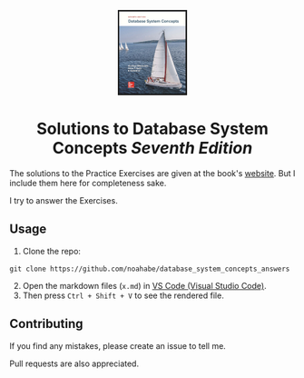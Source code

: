 <!-- ![Cover page of the book database system concepts 7th edition](https://www.db-book.com/images/db7-cover.jpg) -->
<p align="center">
  <img src="./db7-cover.jpg" height="150" alt="Cover page of the book database system concepts 7th edition">
</p>

<div align="center">

# Solutions to **Database System Concepts** _Seventh Edition_
 
</div>

The solutions to the Practice Exercises are given at the book's [website](https://www.db-book.com/Practice-Exercises/index-solu.html). But I include them here for completeness sake. 


I try to answer the Exercises.

## Usage

1. Clone the repo: 
```
git clone https://github.com/noahabe/database_system_concepts_answers
```

2. Open the markdown files (`x.md`) in [VS Code (Visual Studio Code)](https://code.visualstudio.com/). 
3. Then press `Ctrl + Shift + V` to see the rendered file. 

## Contributing

If you find any mistakes, please create an issue to tell me.

Pull requests are also appreciated. 
